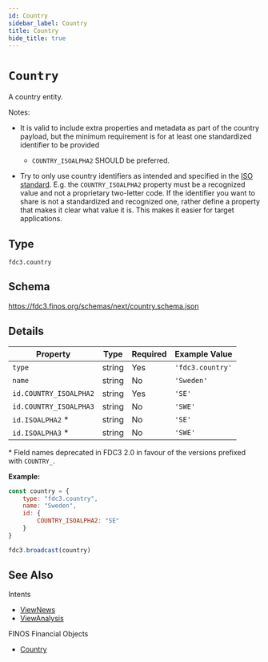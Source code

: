 ```yaml
---
id: Country
sidebar_label: Country
title: Country
hide_title: true
---
```

# `Country`

A country entity.

Notes:

- It is valid to include extra properties and metadata as part of the country payload, but the minimum requirement
is for at least one standardized identifier to be provided
  - `COUNTRY_ISOALPHA2` SHOULD be preferred.

- Try to only use country identifiers as intended and specified in the [ISO standard](https://en.wikipedia.org/wiki/ISO_3166-1). E.g. the `COUNTRY_ISOALPHA2` property must be a recognized value and not a proprietary two-letter code. If the identifier you want to share is not a standardized and recognized one, rather define a property that makes it clear what value it is. This makes it easier for target applications.

## Type

`fdc3.country`

## Schema

<https://fdc3.finos.org/schemas/next/country.schema.json>

## Details

| Property                 | Type    | Required | Example Value        |
|--------------------------|---------|----------|----------------------|
| `type`                   | string  | Yes      | `'fdc3.country'`     |
| `name`                   | string  | No       | `'Sweden'`           |
| `id.COUNTRY_ISOALPHA2`   | string  | Yes      | `'SE'`               |
| `id.COUNTRY_ISOALPHA3`   | string  | No       | `'SWE'`              |
| `id.ISOALPHA2` *         | string  | No       | `'SE'`               |
| `id.ISOALPHA3` *         | string  | No       | `'SWE'`              |

\* Field names deprecated in FDC3 2.0 in favour of the versions prefixed with `COUNTRY_`.

**Example:**

```js
const country = {
    type: "fdc3.country",
    name: "Sweden",
    id: {
        COUNTRY_ISOALPHA2: "SE"
    }
}

fdc3.broadcast(country)
```

## See Also

Intents

- [ViewNews](../../intents/ref/ViewNews)
- [ViewAnalysis](../../intents/ref/viewAnalysis)

FINOS Financial Objects

- [Country](https://fo.finos.org/docs/objects/country)
